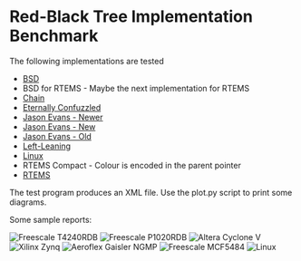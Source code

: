 # Red-Black Tree Implementation Benchmark

The following implementations are tested

* [BSD](https://github.com/freebsd/freebsd/blob/master/sys/sys/tree.h)
* BSD for RTEMS - Maybe the next implementation for RTEMS
* [Chain](https://github.com/RTEMS/rtems/blob/master/cpukit/score/include/rtems/score/chain.h)
* [Eternally Confuzzled](http://eternallyconfuzzled.com/tuts/datastructures/jsw_tut_rbtree.aspx)
* [Jason Evans - Newer](http://www.canonware.com/download/rb/rb_newer/)
* [Jason Evans - New](http://www.canonware.com/download/rb/rb_new/)
* [Jason Evans - Old](http://www.canonware.com/download/rb/rb_old/)
* [Left-Leaning](http://www.25thandclement.com/~william/projects/llrb.h.html)
* [Linux](https://github.com/torvalds/linux/blob/master/include/linux/rbtree.h)
* RTEMS Compact - Colour is encoded in the parent pointer
* [RTEMS](https://github.com/RTEMS/rtems/blob/master/cpukit/score/include/rtems/score/rbtree.h)

The test program produces an XML file.  Use the plot.py script to print some
diagrams.

Some sample reports:

![Freescale T4240RDB](https://raw.githubusercontent.com/sebhub/rb-bench/master/reports/test-qoriq_t4240rdb.png)
![Freescale P1020RDB](https://raw.githubusercontent.com/sebhub/rb-bench/master/reports/test-qoriq_p1020rdb.png)
![Altera Cyclone V](https://raw.githubusercontent.com/sebhub/rb-bench/master/reports/test-altcycv_devkit.png)
![Xilinx Zynq](https://raw.githubusercontent.com/sebhub/rb-bench/master/reports/test-xilinx_zynq_zc702.png)
![Aeroflex Gaisler NGMP](https://raw.githubusercontent.com/sebhub/rb-bench/master/reports/test-ngmp.png)
![Freescale MCF5484](https://raw.githubusercontent.com/sebhub/rb-bench/master/reports/test-m5484FireEngine.png)
![Linux](https://raw.githubusercontent.com/sebhub/rb-bench/master/reports/test-linux.png)
